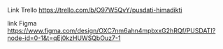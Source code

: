 Link Trello
https://trello.com/b/O97W5QvY/pusdati-himadikti




link Figma
https://www.figma.com/design/OXC7nm6ahn4mpbxxG2hRQf/PUSDATI?node-id=0-1&t=qEj0kzHUWSQbOuz7-1
